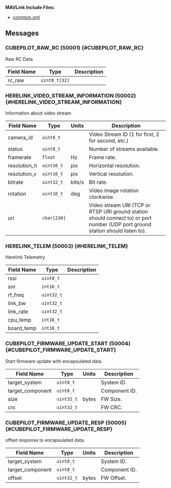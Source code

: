 **MAVLink Include Files:**

- [common.xml](../messages/common.md)

## Messages

### CUBEPILOT_RAW_RC (50001) {#CUBEPILOT_RAW_RC}

Raw RC Data

Field Name | Type | Description
--- | --- | ---
rc_raw | `uint8_t[32]`| 

### HERELINK_VIDEO_STREAM_INFORMATION (50002) {#HERELINK_VIDEO_STREAM_INFORMATION}

Information about video stream

Field Name | Type | Units | Description
--- | --- | --- | ---
camera_id | `uint8_t` |  | Video Stream ID (1 for first, 2 for second, etc.)
status | `uint8_t` |  | Number of streams available.
framerate | `float` | Hz | Frame rate.
resolution_h | `uint16_t` | pix | Horizontal resolution.
resolution_v | `uint16_t` | pix | Vertical resolution.
bitrate | `uint32_t` | bits/s | Bit rate.
rotation | `uint16_t` | deg | Video image rotation clockwise.
uri | `char[230]` |  | Video stream URI (TCP or RTSP URI ground station should connect to) or port number (UDP port ground station should listen to).

### HERELINK_TELEM (50003) {#HERELINK_TELEM}

Herelink Telemetry

Field Name | Type | Description
--- | --- | ---
rssi | `uint8_t`| 
snr | `int16_t`| 
rf_freq | `uint32_t`| 
link_bw | `uint32_t`| 
link_rate | `uint32_t`| 
cpu_temp | `int16_t`| 
board_temp | `int16_t`| 

### CUBEPILOT_FIRMWARE_UPDATE_START (50004) {#CUBEPILOT_FIRMWARE_UPDATE_START}

Start firmware update with encapsulated data.

Field Name | Type | Units | Description
--- | --- | --- | ---
target_system | `uint8_t` |  | System ID.
target_component | `uint8_t` |  | Component ID.
size | `uint32_t` | bytes | FW Size.
crc | `uint32_t` |  | FW CRC.

### CUBEPILOT_FIRMWARE_UPDATE_RESP (50005) {#CUBEPILOT_FIRMWARE_UPDATE_RESP}

offset response to encapsulated data.

Field Name | Type | Units | Description
--- | --- | --- | ---
target_system | `uint8_t` |  | System ID.
target_component | `uint8_t` |  | Component ID.
offset | `uint32_t` | bytes | FW Offset.

